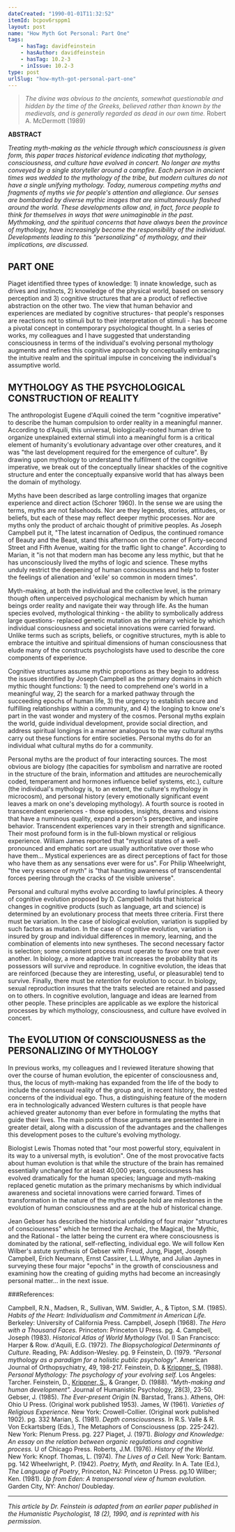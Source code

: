 ```yaml
---
dateCreated: "1990-01-01T11:32:52"
itemId: bcpov6rsppm1
layout: post
name: "How Myth Got Personal: Part One"
tags:
    - hasTag: davidfeinstein
    - hasAuthor: davidfeinstein
    - hasTag: 10.2-3
    - inIssue: 10.2-3
type: post
urlSlug: "how-myth-got-personal-part-one"
---
```


> _The divine was obvious to the ancients, somewhat questionable and hidden by the time of the Greeks, believed rather than known by the medievals, and is generally regarded as dead in our own time._ Robert A. McDermott (1989)

**ABSTRACT**

_Treating myth-making as the vehicle through which consciousness is given form, this paper traces historical evidence indicating that mythology, consciousness, and culture have evolved in concert. No longer are myths conveyed by a single storyteller around a campfire. Each person in ancient times was wedded to the mythology of the tribe, but modern cultures do not have a single unifying mythology. Today, numerous competing myths and fragments of myths vie for people's attention and allegiance. Our senses are bombarded by diverse mythic images that are simultaneously flashed around the world. These developments allow and, in fact, force people to think for themselves in ways that were unimaginable in the past. Mythmaking, and the spiritual concerns that have always been the province of mythology, have increasingly become the responsibility of the individual. Developments leading to this "personalizing" of mythology, and their implications, are discussed._

## PART ONE

Piaget identified three types of knowledge: 1) innate knowledge, such as drives and instincts, 2) knowledge of the physical world, based on sensory perception and 3) cognitive structures that are a product of reflective abstraction on the other two. The view that human behavior and experiences are mediated by cognitive structures- that people's responses are reactions not to stimuli but to their interpretation of stimuli - has become a pivotal concept in contemporary psychological thought. In a series of works, my colleagues and I have suggested that understanding consciousness in terms of the individual's evolving personal mythology augments and refines this cognitive approach by conceptually embracing the intuitive realm and the spiritual impulse in conceiving the individual's assumptive world.

## MYTHOLOGY AS THE PSYCHOLOGICAL CONSTRUCTION OF REALITY

The anthropologist Eugene d'Aquili coined the term "cognitive imperative" to describe the human compulsion to order reality in a meaningful manner. According to d'Aquili, this universal, biologically-rooted human drive to organize unexplained external stimuli into a meaningful form is a critical element of humanity's evolutionary advantage over other creatures, and it was "the last development required for the emergence of culture". By drawing upon mythology to understand the fulfilment of the cognitive imperative, we break out of the conceptually linear shackles of the cognitive structure and enter the conceptually expansive world that has always been the domain of mythology.

Myths have been described as large controlling images that organize experience and direct action (Schorer 1960). In the sense we are using the terms, myths are not falsehoods. Nor are they legends, stories, attitudes, or beliefs, but each of these may reflect deeper mythic processes. Nor are myths only the product of archaic thought of primitive peoples. As Joseph Campbell put it, "The latest incarnation of Oedipus, the continued romance of Beauty and the Beast, stand this afternoon on the corner of Forty-second Street and Fifth Avenue, waiting for the traffic light to change". According to Marian, it "is not that modern man has become any less mythic, but that he has unconsciously lived the myths of logic and science. These myths unduly restrict the deepening of human consciousness and help to foster the feelings of alienation and 'exile' so common in modern times".

Myth-making, at both the individual and the collective level, is the primary though often unperceived psychological mechanism by which human beings order reality and navigate their way through life. As the human species evolved, mythological thinking - the ability to symbolically address large questions- replaced genetic mutation as the primary vehicle by which individual consciousness and societal innovations were carried forward. Unlike terms such as scripts, beliefs, or cognitive structures, myth is able to embrace the intuitive and spiritual dimensions of human consciousness that elude many of the constructs psychologists have used to describe the core components of experience.

Cognitive structures assume mythic proportions as they begin to address the issues identified by Joseph Campbell as the primary domains in which mythic thought functions: 1) the need to comprehend one's world in a meaningful way, 2) the search for a marked pathway through the succeeding epochs of human life, 3) the urgency to establish secure and fulfilling relationships within a community, and 4) the longing to know one's part in the vast wonder and mystery of the cosmos. Personal myths explain the world, guide individual development, provide social direction, and address spiritual longings in a manner analogous to the way cultural myths carry out these functions for entire societies. Personal myths do for an individual what cultural myths do for a community.

Personal myths are the product of four interacting sources. The most obvious are biology (the capacities for symbolism and narrative are rooted in the structure of the brain, information and attitudes are neurochemically coded, temperament and hormones influence belief systems, etc.), culture (the individual's mythology is, to an extent, the culture's mythology in microcosm), and personal history (every emotionally significant event leaves a mark on one's developing mythology). A fourth source is rooted in transcendent experiences - those episodes, insights, dreams and visions that have a numinous quality, expand a person's perspective, and inspire behavior. Transcendent experiences vary in their strength and significance. Their most profound form is in the full-blown mystical or religious experience. William James reported that "mystical states of a well-pronounced and emphatic sort are usually authoritative over those who have them... Mystical experiences are as direct perceptions of fact for those who have them as any sensations ever were for us". For Philip Wheelwright, "the very essence of myth" is "that haunting awareness of transcendental forces peering through the cracks of the visible universe".

Personal and cultural myths evolve according to lawful principles. A theory of cognitive evolution proposed by D. Campbell holds that historical changes in cognitive products (such as language, art and science) is determined by an evolutionary process that meets three criteria. First there must be variation. In the case of biological evolution, variation is supplied by such factors as mutation. In the case of cognitive evolution, variation is insured by group and individual differences in memory, learning, and the combination of elements into new syntheses. The second necessary factor is selection; some consistent process must operate to favor one trait over another. In biology, a more adaptive trait increases the probability that its possessors will survive and reproduce. In cognitive evolution, the ideas that are reinforced (because they are interesting, useful, or pleasurable) tend to survive. Finally, there must be _retention_ for evolution to occur. In biology, sexual reproduction insures that the traits selected are retained and passed on to others. In cognitive evolution, language and ideas are learned from other people. These principles are applicable as we explore the historical processes by which mythology, consciousness, and culture have evolved in concert.

## The EVOLUTION Of CONSCIOUSNESS as the PERSONALIZING Of MYTHOLOGY

In previous works, my colleagues and I reviewed literature showing that over the course of human evolution, the epicenter of consciousness and, thus, the locus of myth-making has expanded from the life of the body to include the consensual reality of the group and, in recent history, the vested concerns of the individual ego. Thus, a distinguishing feature of the modern era in technologically advanced Western cultures is that people have achieved greater autonomy than ever before in formulating the myths that guide their lives. The main points of those arguments are presented here in greater detail, along with a discussion of the advantages and the challenges this development poses to the culture's evolving mythology.

Biologist Lewis Thomas noted that "our most powerful story, equivalent in its way to a universal myth, is evolution". One of the most provocative facts about human evolution is that while the structure of the brain has remained essentially unchanged for at least 40,000 years, consciousness has evolved dramatically for the human species; language and myth-making replaced genetic mutation as the primary mechanisms by which individual awareness and societal innovations were carried forward. Times of transformation in the nature of the myths people hold are milestones in the evolution of human consciousness and are at the hub of historical change.

Jean Gebser has described the historical unfolding of four major "structures of consciousness" which he termed the Archaic, the Magical, the Mythic, and the Rational - the latter being the current era where consciousness is dominated by the rational, self-reflecting, individual ego. We will follow Ken Wilber's astute synthesis of Gebser with Freud, Jung, Piaget, Joseph Campbell, Erich Neumann, Ernst Cassirer, L.L.Whyte, and Julian Jaynes in surveying these four major "epochs" in the growth of consciousness and examining how the creating of guiding myths had become an increasingly personal matter... in the next issue.

###References:

Campbell, R.N., Madsen, R., Sullivan, WM. Swidler, A., & Tipton, S.M. (1985). _Habits of the Heart: Individualism and Commitment in American Life._ Berkeley: University of California Press.
Campbell, Joseph (1968). _The Hero with a Thousand Faces._ Princeton: Princeton U Press. pg. 4.
Campbell, Joseph (1983). _Historical Atlas of World Mythology_ (Vol. I) San Francisco: Harper & Row.
d'Aquili, E.G. (1972). _The Biopsychological Determinants of Culture_. Reading, PA: Addison-Wesley. pg. 9
Feinstein, D. (1979. _"Personal mythology as a paradigm for a holistic public psychology"_. American Journal of Orthopsychiatry, 49, 198-217.
Feinstein, D. & [Krippner, S.](../@stanleykrippner) (1988). _Personal Mythology: The psychology of your evolving self._ Los Angeles: Tarcher.
Feinstein, D., [Krippner, S.](../@stanleykrippner), & Granger, D. (1988). _"Myth-making and human development"._ Journal of Humanistic Psychology, 28(3), 23-50.
Gebser, J. (1985). _The Ever-present Origin_ (N. Barstad, Trans.). Athens, OH: Ohio U Press. (Original work published 1953).
James, W (1961). _Varieties of Religious Experience._ New York: Crowell-Collier. (Original work published 1902). pg. 332
Marian, S. (1981). _Depth consciousness._ In R.S. Valle & R. Von Eckartsberg (Eds.), The Metaphors of Consciousness (pp. 225-242). New York: Plenum Press. pg. 227
Piaget, J. (1971). _Biology and Knowledge: An essay on the relation between organic regulations and cognitive process._ U of Chicago Press.
Roberts, J.M. (1976). _History of the World._ New York: Knopf.
Thomas, L. (1974). _The Lives of a Cell._ New York: Bantam. pg. 142
Wheelwright, P. (1942). _Poetry, Myth, and Reality._ In A. Tate (Ed.), _The Language of Poetry_, Princeton, NJ: Princeton U Press. pg.10
Wilber; Ken. (1981). _Up from Eden: A transpersonal view of human evolution._ Garden City, NY: Anchor/ Doubleday.

<hr>

_This article by Dr. Feinstein is adapted from an earlier paper published in the Humanistic Psychologist, 18 (2), 1990, and is reprinted with his permission._
